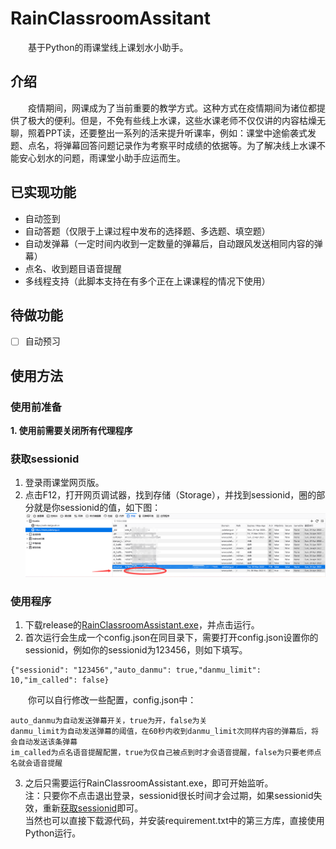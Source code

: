 # RainClassroomAssitant
&emsp;&emsp;基于Python的雨课堂线上课划水小助手。
## 介绍
&emsp;&emsp;疫情期间，网课成为了当前重要的教学方式。这种方式在疫情期间为诸位都提供了极大的便利。但是，不免有些线上水课，这些水课老师不仅仅讲的内容枯燥无聊，照着PPT读，还要整出一系列的活来提升听课率，例如：课堂中途偷袭式发题、点名，将弹幕回答问题记录作为考察平时成绩的依据等。为了解决线上水课不能安心划水的问题，雨课堂小助手应运而生。
## 已实现功能
 - 自动签到
 - 自动答题（仅限于上课过程中发布的选择题、多选题、填空题）
 - 自动发弹幕（一定时间内收到一定数量的弹幕后，自动跟风发送相同内容的弹幕）
 - 点名、收到题目语音提醒
 - 多线程支持（此脚本支持在有多个正在上课课程的情况下使用）
## 待做功能
- [ ] 自动预习
## 使用方法
### 使用前准备
**1. 使用前需要关闭所有代理程序**
### 获取sessionid
1. 登录雨课堂网页版。
2. 点击F12，打开网页调试器，找到存储（Storage），并找到sessionid，圈的部分就是你sessionid的值，如下图：
![网页调试器](/help_pic/sessionid.png)
### 使用程序
1. 下载release的[RainClassroomAssistant.exe](https://github.com/TrickyDeath/RainClassroomAssitant/releases/tag/v0.0.1)，并点击运行。
2. 首次运行会生成一个config.json在同目录下，需要打开config.json设置你的sessionid，例如你的sessionid为123456，则如下填写。
```
{"sessionid": "123456","auto_danmu": true,"danmu_limit": 10,"im_called": false}
```
&emsp;&emsp;你可以自行修改一些配置，config.json中：
```
auto_danmu为自动发送弹幕开关，true为开，false为关
danmu_limit为自动发送弹幕的阈值，在60秒内收到danmu_limit次同样内容的弹幕后，将会自动发送该条弹幕
im_called为点名语音提醒配置，true为仅自己被点到时才会语音提醒，false为只要老师点名就会语音提醒
```
3. 之后只需要运行RainClassroomAssistant.exe，即可开始监听。<br />
注：只要你不点击退出登录，sessionid很长时间才会过期，如果sessionid失效，重新[获取sessionid](#获取sessionid)即可。<br />
当然也可以直接下载源代码，并安装requirement.txt中的第三方库，直接使用Python运行。<br />
